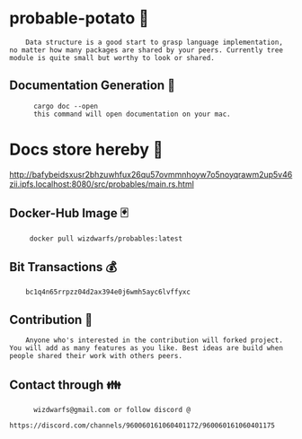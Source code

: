 # probable-potato :palm_tree:
        
        Data structure is a good start to grasp language implementation, no matter how many packages are shared by your peers. Currently tree module is quite small but worthy to look or shared.
         
    
## Documentation Generation :open_file_folder:
          
          cargo doc --open
          this command will open documentation on your mac.
        
        
# Docs store hereby :orange_book:
        
http://bafybeidsxusr2bhzuwhfux26qu57ovmmnhoyw7o5noyqrawm2up5v46zii.ipfs.localhost:8080/src/probables/main.rs.html

## Docker-Hub Image :black_joker:
         
         docker pull wizdwarfs/probables:latest
         
## Bit Transactions :moneybag:

        bc1q4n65rrpzz04d2ax394e0j6wmh5ayc6lvffyxc

## Contribution :handshake:

        Anyone who's interested in the contribution will forked project. You will add as many features as you like. Best ideas are build when people shared their work with others peers. 

## Contact through :family:

          wizdwarfs@gmail.com or follow discord @ 
          https://discord.com/channels/960060161060401172/960060161060401175  
